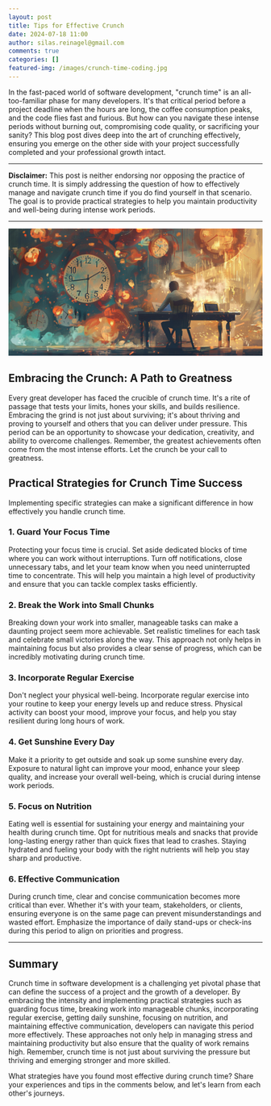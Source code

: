 ```yaml
---
layout: post
title: Tips for Effective Crunch
date: 2024-07-18 11:00
author: silas.reinagel@gmail.com
comments: true
categories: []
featured-img: /images/crunch-time-coding.jpg
---
```


In the fast-paced world of software development, "crunch time" is an all-too-familiar phase for many developers. It's that critical period before a project deadline when the hours are long, the coffee consumption peaks, and the code flies fast and furious. But how can you navigate these intense periods without burning out, compromising code quality, or sacrificing your sanity? This blog post dives deep into the art of crunching effectively, ensuring you emerge on the other side with your project successfully completed and your professional growth intact.

---

**Disclaimer:** This post is neither endorsing nor opposing the practice of crunch time. It is simply addressing the question of how to effectively manage and navigate crunch time if you do find yourself in that scenario. The goal is to provide practical strategies to help you maintain productivity and well-being during intense work periods.

---

<img src="/images/crunch-time-coding.jpg" alt="A developer coding late into the night during crunch time"/>

## Embracing the Crunch: A Path to Greatness

Every great developer has faced the crucible of crunch time. It's a rite of passage that tests your limits, hones your skills, and builds resilience. Embracing the grind is not just about surviving; it's about thriving and proving to yourself and others that you can deliver under pressure. This period can be an opportunity to showcase your dedication, creativity, and ability to overcome challenges. Remember, the greatest achievements often come from the most intense efforts. Let the crunch be your call to greatness.

## Practical Strategies for Crunch Time Success

Implementing specific strategies can make a significant difference in how effectively you handle crunch time.

### 1. Guard Your Focus Time

Protecting your focus time is crucial. Set aside dedicated blocks of time where you can work without interruptions. Turn off notifications, close unnecessary tabs, and let your team know when you need uninterrupted time to concentrate. This will help you maintain a high level of productivity and ensure that you can tackle complex tasks efficiently.

### 2. Break the Work into Small Chunks

Breaking down your work into smaller, manageable tasks can make a daunting project seem more achievable. Set realistic timelines for each task and celebrate small victories along the way. This approach not only helps in maintaining focus but also provides a clear sense of progress, which can be incredibly motivating during crunch time.

### 3. Incorporate Regular Exercise

Don't neglect your physical well-being. Incorporate regular exercise into your routine to keep your energy levels up and reduce stress. Physical activity can boost your mood, improve your focus, and help you stay resilient during long hours of work.

### 4. Get Sunshine Every Day

Make it a priority to get outside and soak up some sunshine every day. Exposure to natural light can improve your mood, enhance your sleep quality, and increase your overall well-being, which is crucial during intense work periods.

### 5. Focus on Nutrition

Eating well is essential for sustaining your energy and maintaining your health during crunch time. Opt for nutritious meals and snacks that provide long-lasting energy rather than quick fixes that lead to crashes. Staying hydrated and fueling your body with the right nutrients will help you stay sharp and productive.

### 6. Effective Communication

During crunch time, clear and concise communication becomes more critical than ever. Whether it's with your team, stakeholders, or clients, ensuring everyone is on the same page can prevent misunderstandings and wasted effort. Emphasize the importance of daily stand-ups or check-ins during this period to align on priorities and progress.

---

## Summary

Crunch time in software development is a challenging yet pivotal phase that can define the success of a project and the growth of a developer. By embracing the intensity and implementing practical strategies such as guarding focus time, breaking work into manageable chunks, incorporating regular exercise, getting daily sunshine, focusing on nutrition, and maintaining effective communication, developers can navigate this period more effectively. These approaches not only help in managing stress and maintaining productivity but also ensure that the quality of work remains high. Remember, crunch time is not just about surviving the pressure but thriving and emerging stronger and more skilled. 

What strategies have you found most effective during crunch time? Share your experiences and tips in the comments below, and let's learn from each other's journeys.

